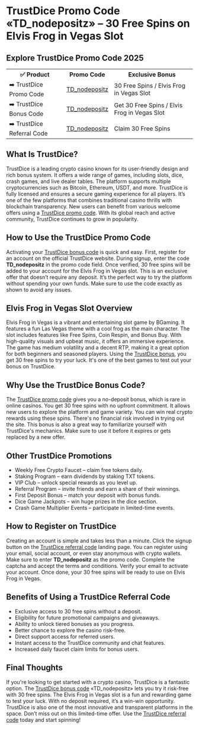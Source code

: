 <h1>TrustDice Promo Code «TD_nodepositz» – 30 Free Spins on Elvis Frog in Vegas Slot</h1>

<h2>Explore TrustDice Promo Code 2025</h2>
<table>
  <tr>
    <th>✅ Product</th>
    <th>Promo Code</th>
    <th>Exclusive Bonus</th>
  </tr>
  <tr>
    <td>➡️ TrustDice Promo Code</td>
    <td><a href="https://trustdice.win/?ref=u_nodepositz">TD_nodepositz</a></td>
    <td>30 Free Spins / Elvis Frog in Vegas Slot</td>
  </tr>
  <tr>
    <td>➡️ TrustDice Bonus Code</td>
    <td><a href="https://trustdice.win/?ref=u_nodepositz">TD_nodepositz</a></td>
    <td>Get 30 Free Spins / Elvis Frog in Vegas Slot</td>
  </tr>
  <tr>
    <td>➡️ TrustDice Referral Code</td>
    <td><a href="https://trustdice.win/?ref=u_nodepositz">TD_nodepositz</a></td>
    <td>Claim 30 Free Spins</td>
  </tr>
</table>

<h2>What Is TrustDice?</h2>
<p>TrustDice is a leading crypto casino known for its user-friendly design and rich bonus system. It offers a wide range of games, including slots, dice, crash games, and live dealer tables. The platform supports multiple cryptocurrencies such as Bitcoin, Ethereum, USDT, and more. TrustDice is fully licensed and ensures a secure gaming experience for all players. It’s one of the few platforms that combines traditional casino thrills with blockchain transparency. New users can benefit from various welcome offers using a <a href="https://trustdice.win/?ref=u_nodepositz">TrustDice promo code</a>. With its global reach and active community, TrustDice continues to grow in popularity.</p>

<h2>How to Use the TrustDice Promo Code</h2>
<p>Activating your <a href="https://trustdice.win/?ref=u_nodepositz">TrustDice bonus code</a> is quick and easy. First, register for an account on the official TrustDice website. During signup, enter the code <strong>TD_nodepositz</strong> in the promo code field. Once verified, 30 free spins will be added to your account for the Elvis Frog in Vegas slot. This is an exclusive offer that doesn’t require any deposit. It’s the perfect way to try the platform without spending your own funds. Make sure to use the code exactly as shown to avoid any issues.</p>

<h2>Elvis Frog in Vegas Slot Overview</h2>
<p>Elvis Frog in Vegas is a vibrant and entertaining slot game by BGaming. It features a fun Las Vegas theme with a cool frog as the main character. The slot includes features like Free Spins, Coin Respin, and Bonus Buy. With high-quality visuals and upbeat music, it offers an immersive experience. The game has medium volatility and a decent RTP, making it a great option for both beginners and seasoned players. Using the <a href="https://trustdice.win/?ref=u_nodepositz">TrustDice bonus</a>, you get 30 free spins to try your luck. It's one of the best games to test out your bonus on TrustDice.</p>

<h2>Why Use the TrustDice Bonus Code?</h2>
<p>The <a href="https://trustdice.win/?ref=u_nodepositz">TrustDice promo code</a> gives you a no-deposit bonus, which is rare in online casinos. You get 30 free spins with no upfront commitment. It allows new users to explore the platform and game variety. You can win real crypto rewards using these spins. There's no financial risk involved in trying out the site. This bonus is also a great way to familiarize yourself with TrustDice's mechanics. Make sure to use it before it expires or gets replaced by a new offer.</p>

<h2>Other TrustDice Promotions</h2>
<ul>
  <li>Weekly Free Crypto Faucet – claim free tokens daily.</li>
  <li>Staking Program – earn dividends by staking TXT tokens.</li>
  <li>VIP Club – unlock special rewards as you level up.</li>
  <li>Referral Program – invite friends and earn a share of their winnings.</li>
  <li>First Deposit Bonus – match your deposit with bonus funds.</li>
  <li>Dice Game Jackpots – win huge prizes in the dice section.</li>
  <li>Crash Game Multiplier Events – participate in limited-time events.</li>
</ul>

<h2>How to Register on TrustDice</h2>
<p>Creating an account is simple and takes less than a minute. Click the signup button on the <a href="https://trustdice.win/?ref=u_nodepositz">TrustDice referral code</a> landing page. You can register using your email, social account, or even stay anonymous with crypto wallets. Make sure to enter <strong>TD_nodepositz</strong> as the promo code. Complete the captcha and accept the terms and conditions. Verify your email to activate your account. Once done, your 30 free spins will be ready to use on Elvis Frog in Vegas.</p>

<h2>Benefits of Using a TrustDice Referral Code</h2>
<ul>
  <li>Exclusive access to 30 free spins without a deposit.</li>
  <li>Eligibility for future promotional campaigns and giveaways.</li>
  <li>Ability to unlock tiered bonuses as you progress.</li>
  <li>Better chance to explore the casino risk-free.</li>
  <li>Direct support access for referred users.</li>
  <li>Instant access to the TrustDice community and chat features.</li>
  <li>Increased daily faucet claim limits for bonus users.</li>
</ul>

<h2>Final Thoughts</h2>
<p>If you're looking to get started with a crypto casino, TrustDice is a fantastic option. The <a href="https://trustdice.win/?ref=u_nodepositz">TrustDice bonus code</a> «TD_nodepositz» lets you try it risk-free with 30 free spins. The Elvis Frog in Vegas slot is a fun and rewarding game to test your luck. With no deposit required, it’s a win-win opportunity. TrustDice is also one of the most innovative and transparent platforms in the space. Don’t miss out on this limited-time offer. Use the <a href="https://trustdice.win/?ref=u_nodepositz">TrustDice referral code</a> today and start spinning!</p>

